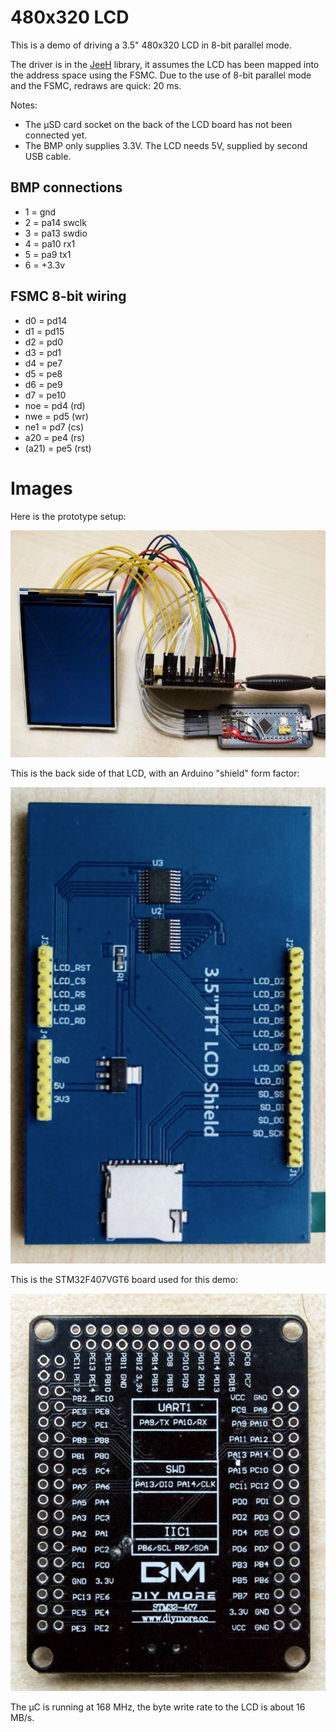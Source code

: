 # 480x320 LCD

This is a demo of driving a 3.5" 480x320 LCD in 8-bit parallel mode.

The driver is in the [JeeH](https://git.jeelabs.org/jcw/jeeh) library,
it assumes the LCD has been mapped into the address space using the FSMC.
Due to the use of 8-bit parallel mode and the FSMC, redraws are quick: 20 ms.

Notes:

* The µSD card socket on the back of the LCD board has not been connected yet.
* The BMP only supplies 3.3V. The LCD needs 5V, supplied by second USB cable.

## BMP connections
* 1 = gnd
* 2 = pa14 swclk
* 3 = pa13 swdio
* 4 = pa10 rx1
* 5 = pa9 tx1
* 6 = +3.3v

## FSMC 8-bit wiring
* d0 = pd14
* d1 = pd15
* d2 = pd0
* d3 = pd1
* d4 = pe7
* d5 = pe8
* d6 = pe9
* d7 = pe10
* noe = pd4 (rd)
* nwe = pd5 (wr)
* ne1 = pd7 (cs)
* a20 = pe4 (rs)
* (a21) = pe5 (rst)

# Images

Here is the prototype setup:

![](setup.jpg)

This is the back side of that LCD, with an Arduino "shield" form factor:

![](shield.jpg)

This is the STM32F407VGT6 board used for this demo:

![](diymore.jpg)

The µC is running at 168 MHz, the byte write rate to the LCD is about 16 MB/s.
